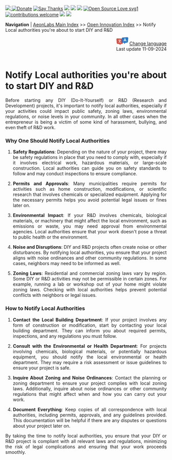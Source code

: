 [![](https://dcbadge.vercel.app/api/server/hw3j3RwfJf) ](https://discord.gg/hw3j3RwfJf)
 [![Donate](https://img.shields.io/badge/donate-$-brown.svg?style=for-the-badge)](http://paypal.me/mtpsilva)
 [![Say Thanks](https://img.shields.io/badge/Say%20Thanks-!-yellow.svg?style=for-the-badge)](https://saythanks.io/to/mtpsilva)
![](https://img.shields.io/github/last-commit/aeonSolutions/aeonSolutions?style=for-the-badge)
<img src="https://us-central1-trackgit-analytics.cloudfunctions.net/token/ping/lztozx5fhr486ojv78ol" />
![](https://views.whatilearened.today/views/github/aeonSolutions/aeonSolutions.svg)
[![Open Source Love svg1](https://badges.frapsoft.com/os/v1/open-source.svg?v=103)](#)
[![contributions welcome](https://img.shields.io/badge/contributions-welcome-brightgreen.svg?style=flat&label=Contributions&colorA=red&colorB=black	)](#)
[<img src="https://cdn.buymeacoffee.com/buttons/v2/default-yellow.png" data-canonical-src="https://cdn.buymeacoffee.com/buttons/v2/default-yellow.png" height="30" />](https://www.buymeacoffee.com/migueltomas)
<a href="https://github.com/sponsors/aeonSolutions">
  <img height="40" src="https://github.com/aeonSolutions/PCB-Prototyping-Catalogue/blob/main/media/become_a_github_sponsor.png">
</a>


**Navigation** | [AeonLabs Main Index](https://github.com/aeonSolutions/aeonSolutions/blob/main/aeonSolutions-Main-Index.md)  >>  [Open Innovation Index](https://github.com/aeonSolutions/aeonSolutions/blob/main/open-innovation-book-index.md)  >> Notify Local authorities you're about to start DIY and R&D

<div align="right">
   <img height="25" src="https://github.com/aeonSolutions/aeonSolutions/blob/main/media/language-icon.png"> 
 <a href="https://github-com.translate.goog/aeonSolutions/aeonSolutions/blob/main/Notify_Local_authorities_you're_about_to_start_DIY_and_R&D.md?_x_tr_sl=auto&_x_tr_tl=sv&_x_tr_hl=en&_x_tr_pto=wapp">Change language</a> <br>
Last update 11-09-2024
</div>

<br>

<div align="justify">

# Notify Local authorities you're about to start DIY and R&D
Before starting any DIY (Do-It-Yourself) or R&D (Research and Development) projects, it's important to notify local authorities, especially if your activities could impact public safety, zoning laws, environmental regulations, or noise levels in your community.  In all other cases when the entrepreneur is being a victim of some kind of harassment, bullying, and even theft of R&D work. 

### Why One Should Notify Local Authorities

1. **Safety Regulations**: Depending on the nature of your project, there may be safety regulations in place that you need to comply with, especially if it involves electrical work, hazardous materials, or large-scale construction. Local authorities can guide you on safety standards to follow and may conduct inspections to ensure compliance.

2. **Permits and Approvals**: Many municipalities require permits for activities such as home construction, modifications, or scientific research that involves chemicals or specialized equipment. Applying for the necessary permits helps you avoid potential legal issues or fines later on.

3. **Environmental Impact**: If your R&D involves chemicals, biological materials, or machinery that might affect the local environment, such as emissions or waste, you may need approval from environmental agencies. Local authorities ensure that your work doesn't pose a threat to public health or the environment.

4. **Noise and Disruptions**: DIY and R&D projects often create noise or other disturbances. By notifying local authorities, you ensure that your project aligns with noise ordinances and other community regulations. In some cases, neighbors may need to be informed as well.

5. **Zoning Laws**: Residential and commercial zoning laws vary by region. Some DIY or R&D activities may not be permissible in certain zones. For example, running a lab or workshop out of your home might violate zoning laws. Checking with local authorities helps prevent potential conflicts with neighbors or legal issues.

### How to Notify Local Authorities

1. **Contact the Local Building Department**: If your project involves any form of construction or modification, start by contacting your local building department. They can inform you about required permits, inspections, and any regulations you must follow.

2. **Consult with the Environmental or Health Department**: For projects involving chemicals, biological materials, or potentially hazardous equipment, you should notify the local environmental or health department. They may require a risk assessment or issue guidelines to ensure your project is safe.

3. **Inquire About Zoning and Noise Ordinances**: Contact the planning or zoning department to ensure your project complies with local zoning laws. Additionally, inquire about noise ordinances or other community regulations that might affect when and how you can carry out your work.

4. **Document Everything**: Keep copies of all correspondence with local authorities, including permits, approvals, and any guidelines provided. This documentation will be helpful if there are any disputes or questions about your project later on.

By taking the time to notify local authorities, you ensure that your DIY or R&D project is compliant with all relevant laws and regulations, minimizing the risk of legal complications and ensuring that your work proceeds smoothly.

</div>

